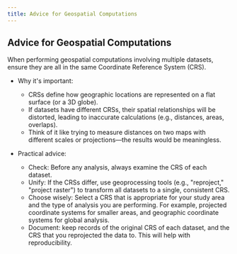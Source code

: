 ```yaml
---
title: Advice for Geospatial Computations
---
```


## Advice for Geospatial Computations

When performing geospatial computations involving multiple datasets, ensure they are all in the same Coordinate Reference System (CRS).

* Why it's important:
  - CRSs define how geographic locations are represented on a flat surface (or a 3D globe).
  - If datasets have different CRSs, their spatial relationships will be distorted, leading to inaccurate calculations (e.g., distances, areas, overlaps).
  - Think of it like trying to measure distances on two maps with different scales or projections—the results would be meaningless.

* Practical advice:
  - Check: Before any analysis, always examine the CRS of each dataset.
  - Unify: If the CRSs differ, use geoprocessing tools (e.g., "reproject," "project raster") to transform all datasets to a single, consistent CRS.
  - Choose wisely: Select a CRS that is appropriate for your study area and the type of analysis you are performing. For example, projected coordinate systems for smaller areas, and geographic coordinate systems for global analysis.
  - Document: keep records of the original CRS of each dataset, and the CRS that you reprojected the data to. This will help with reproducibility.
